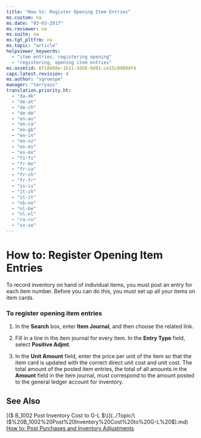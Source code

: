 ```yaml
---
title: "How to: Register Opening Item Entries"
ms.custom: na
ms.date: "03-03-2017"
ms.reviewer: na
ms.suite: na
ms.tgt_pltfrm: na
ms.topic: "article"
helpviewer_keywords: 
  - "item entries, registering opening"
  - "registering, opening item entries"
ms.assetid: 6f18688e-1b11-4358-9d01-ce15c0d00df4
caps.latest.revision: 4
ms.author: "sgroespe"
manager: "terryaus"
translation.priority.ht: 
  - "da-dk"
  - "de-at"
  - "de-ch"
  - "de-de"
  - "en-au"
  - "en-ca"
  - "en-gb"
  - "en-in"
  - "en-nz"
  - "es-es"
  - "es-mx"
  - "fi-fi"
  - "fr-be"
  - "fr-ca"
  - "fr-ch"
  - "fr-fr"
  - "is-is"
  - "it-ch"
  - "it-it"
  - "nb-no"
  - "nl-be"
  - "nl-nl"
  - "ru-ru"
  - "sv-se"
---
```

# How to: Register Opening Item Entries
To record inventory on hand of individual items, you must post an entry for each item number. Before you can do this, you must set up all your items on item cards.  
  
### To register opening item entries  
  
1.  In the **Search** box, enter **Item Journal**, and then choose the related link.  
  
2.  Fill in a line in the item journal for every item. In the **Entry Type** field, select **Positive Adjmt**.  
  
3.  In the **Unit Amount** field, enter the price per unit of the item so that the item card is updated with the correct direct unit cost and unit cost. The total amount of the posted item entries, the total of all amounts in the **Amount** field in the item journal, must correspond to the amount posted to the general ledger account for inventory.  
  
## See Also  
 [\($ B\_1002 Post Inventory Cost to G\-L $\)](../Topic/\($%20B_1002%20Post%20Inventory%20Cost%20to%20G-L%20$\).md)   
 [How to: Post Purchases and Inventory Adjustments](../Finance/how-to-post-purchases-and-inventory-adjustments.md)